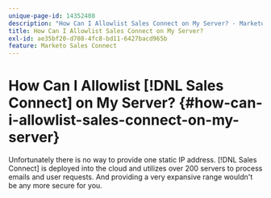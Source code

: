 ```yaml
---
unique-page-id: 14352408
description: "How Can I Allowlist Sales Connect on My Server? - Marketo Docs - Product Documentation"
title: How Can I Allowlist Sales Connect on My Server?
exl-id: ae35bf20-d708-4fc8-bd11-6427bacd965b
feature: Marketo Sales Connect
---
```

# How Can I Allowlist [!DNL Sales Connect] on My Server? {#how-can-i-allowlist-sales-connect-on-my-server}

Unfortunately there is no way to provide one static IP address. [!DNL Sales Connect] is deployed into the cloud and utilizes over 200 servers to process emails and user requests. And providing a very expansive range wouldn't be any more secure for you.
